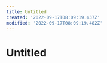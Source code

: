 ```yaml
---
title: Untitled
created: '2022-09-17T08:09:19.437Z'
modified: '2022-09-17T08:09:19.482Z'
---
```


# Untitled
